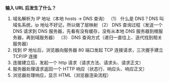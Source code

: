 **输入 URL 后发生了什么？**

1. 域名解析为 IP 地址（本地 hosts -> DNS 查询）
   （1） 什么是 DNS？DNS 叫域名系统，ip 地址不好记，所以做了层映射
   （2） DNS 查询过程（发送一个 DNS 请求到 DNS 服务器，先看有没有缓存，没有从本地 DNS 服务器到根服务器，再到域服务器）
   （3） DNS 查询方式（递归一直往上、迭代找到相关服务器）
2. 找到 IP 地址后，浏览器向服务器 80 端口发起 TCP 连接请求，三次握手建立 TCP/IP 连接
3. 连接建立后，发起一个 http 请求（请求方法、请求头、请求正文）
4. 服务器处理请求返回一个 HTTP 响应（状态行、响应头、响应正文）
5. 浏览器处理响应，显示 HTML（浏览器渲染流程）
